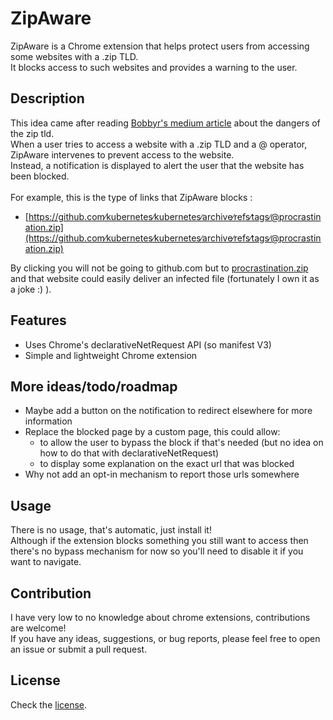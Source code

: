 # ZipAware

ZipAware is a Chrome extension that helps protect users from accessing some websites with a .zip TLD. \
It blocks access to such websites and provides a warning to the user.

## Description

This idea came after reading [Bobbyr's medium article](https://medium.com/@bobbyrsec/the-dangers-of-googles-zip-tld-5e1e675e59a5) about the dangers of the zip tld.\
When a user tries to access a website with a .zip TLD and a @ operator, ZipAware intervenes to prevent access to the website. \
Instead, a notification is displayed to alert the user that the website has been blocked. \
 \
For example, this is the type of links that ZipAware blocks :

- [https://github.com∕kubernetes∕kubernetes∕archive∕refs∕tags∕@procrastination.zip](https://github.com∕kubernetes∕kubernetes∕archive∕refs∕tags∕@procrastination.zip)

By clicking you will not be going to github.com but to [procrastination.zip](https://procrastination.zip) and that website could easily deliver an infected file (fortunately I own it as a joke :) ).

## Features

- Uses Chrome's declarativeNetRequest API (so manifest V3)
- Simple and lightweight Chrome extension

## More ideas/todo/roadmap

- Maybe add a button on the notification to redirect elsewhere for more information
- Replace the blocked page by a custom page, this could allow:
  - to allow the user to bypass the block if that's needed (but no idea on how to do that with declarativeNetRequest)
  - to display some explanation on the exact url that was blocked
- Why not add an opt-in mechanism to report those urls somewhere

## Usage

There is no usage, that's automatic, just install it! \
Although if the extension blocks something you still want to access then there's no bypass mechanism for now so you'll need to disable it if you want to navigate.

## Contribution

I have very low to no knowledge about chrome extensions, contributions are welcome! \
If you have any ideas, suggestions, or bug reports, please feel free to open an issue or submit a pull request.

## License

Check the [license](LICENSE.MD).
